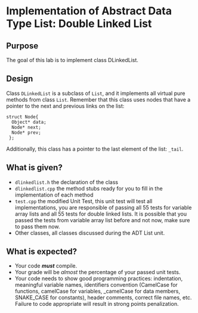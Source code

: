 # Implementation of Abstract Data Type List: Double Linked List

## Purpose
The goal of this lab is to implement class DLinkedList.

## Design
Class `DLinkedList` is a subclass of `List`, and it implements all virtual
pure methods from class `List`. Remember that this class uses nodes that have a pointer
to the next and previous links on the list:
```
struct Node{
  Object* data;
  Node* next;
  Node* prev;
 };
```
Additionally, this class has a pointer to the last element of the list: `_tail`.

## What is given?
- `dlinkedlist.h` the declaration of the class
- `dlinkedlist.cpp` the method stubs ready for you to fill in the implementation of each method
- `test.cpp` the modified Unit Test, this unit test will test all implementations, you are responsible of passing all 55 tests for variable array lists and all 55 tests for double linked lists. It is possible that you passed the tests from variable array list before and not now, make sure to pass them now.
- Other classes, all classes discussed during the ADT List unit.


## What is expected?
- Your code ***must*** compile.
- Your grade will be *almost* the percentage of your passed unit tests.
- Your code needs to show good programming practices: indentation, meaningful 
variable names, identifiers convention (CamelCase for functions, camelCase 
for variables, _camelCase for data members, SNAKE_CASE for constants), 
header comments, correct file names, etc. Failure to code appropriate will 
result in strong points penalization.
